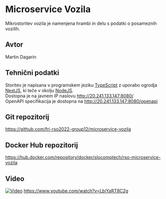 # Microservice Vozila

Mikrostoritev vozila je namenjena hrambi in delu s podatki o posameznih vozilih.

## Avtor

Martin Dagarin

## Tehnični podatki

Storitev je napisana v programskem jeziku [TypeScript](https://www.typescriptlang.org/) z uporabo ogrodja [NestJS](https://nestjs.com/), ki teče v okolju [NodeJS](https://nodejs.org/en/).   
Dostopna je na javnem IP naslovu http://20.241.133.147:8080/  
OpenAPI specifikacija je dostopna na http://20.241.133.147:8080/openapi

## Git repozitorij

https://github.com/fri-rso2022-group12/microservice-vozila

## Docker Hub repozitorij

https://hub.docker.com/repository/docker/slocomptech/rso-microservice-vozila

## Video

[![Video](https://img.youtube.com/vi/LbiYaRT8C2g/0.jpg)](https://www.youtube.com/watch?v=LbiYaRT8C2g)
https://www.youtube.com/watch?v=LbiYaRT8C2g
